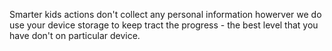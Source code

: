 Smarter kids actions don't collect any personal information howerver we do use your device storage to keep tract the progress - the best level that you have don't on particular device.

